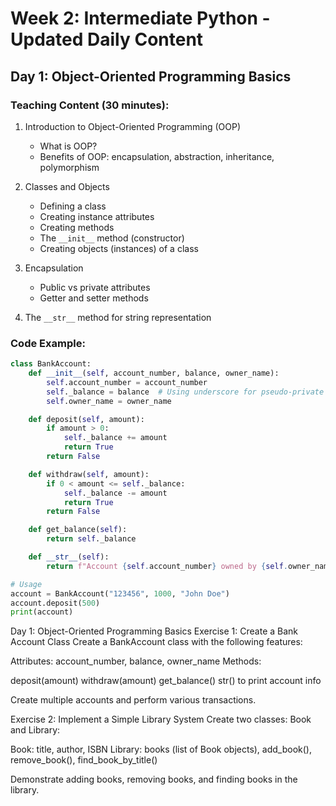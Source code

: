 # Week 2: Intermediate Python - Updated Daily Content

## Day 1: Object-Oriented Programming Basics

### Teaching Content (30 minutes):
1. Introduction to Object-Oriented Programming (OOP)
   - What is OOP?
   - Benefits of OOP: encapsulation, abstraction, inheritance, polymorphism

2. Classes and Objects
   - Defining a class
   - Creating instance attributes
   - Creating methods
   - The `__init__` method (constructor)
   - Creating objects (instances) of a class

3. Encapsulation
   - Public vs private attributes
   - Getter and setter methods

4. The `__str__` method for string representation

### Code Example:
```python
class BankAccount:
    def __init__(self, account_number, balance, owner_name):
        self.account_number = account_number
        self._balance = balance  # Using underscore for pseudo-private attribute
        self.owner_name = owner_name

    def deposit(self, amount):
        if amount > 0:
            self._balance += amount
            return True
        return False

    def withdraw(self, amount):
        if 0 < amount <= self._balance:
            self._balance -= amount
            return True
        return False

    def get_balance(self):
        return self._balance

    def __str__(self):
        return f"Account {self.account_number} owned by {self.owner_name}, balance: ${self._balance}"

# Usage
account = BankAccount("123456", 1000, "John Doe")
account.deposit(500)
print(account)
```


Day 1: Object-Oriented Programming Basics
Exercise 1: Create a Bank Account Class
Create a BankAccount class with the following features:

Attributes: account_number, balance, owner_name
Methods:

deposit(amount)
withdraw(amount)
get_balance()
str() to print account info

Create multiple accounts and perform various transactions.



Exercise 2: Implement a Simple Library System
Create two classes: Book and Library:

Book: title, author, ISBN
Library: books (list of Book objects), add_book(), remove_book(), find_book_by_title()

Demonstrate adding books, removing books, and finding books in the library.
